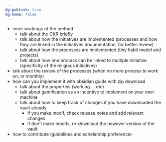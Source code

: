 ```yaml
---
dg-publish: true
dg-home: false
---
```


- inner workings of the method
	- talk about the OKR briefly
	- talk about how the initiatives are implemented (processes and how they are linked in the initiatives documentation, for better review)
	- talk about how the processes are implemented (tiny habit model and projects)
	- talk about how one process can be linked to multiple initiative (specificity of the religious initiatives)
- talk about the review of the processes (when no more process to work on, or monthly)
- how can you implement it with obsidian guide with zip download
	- talk about the properties (working … etc)
	- talk about gamification as an incentive to implement on your own machine
	- talk about how to keep track of changes if you have downloaded the vault already
		- if you make modif, check release notes and add relevant changes
		- if don't make modifs, re-download the newever version of the vault
- how to contribute (guidelines and scholarship preference)